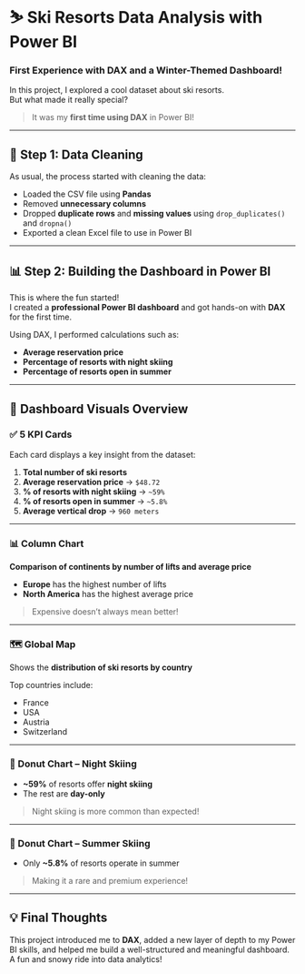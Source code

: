 # ⛷ Ski Resorts Data Analysis with Power BI  
### First Experience with DAX and a Winter-Themed Dashboard!

In this project, I explored a cool dataset about ski resorts.  
But what made it really special?

> It was my **first time using DAX** in Power BI!

---

## 🧹 Step 1: Data Cleaning

As usual, the process started with cleaning the data:

- Loaded the CSV file using **Pandas**
- Removed **unnecessary columns**
- Dropped **duplicate rows** and **missing values** using `drop_duplicates()` and `dropna()`
- Exported a clean Excel file to use in Power BI

---

## 📊 Step 2: Building the Dashboard in Power BI

This is where the fun started!  
I created a **professional Power BI dashboard** and got hands-on with **DAX** for the first time.

Using DAX, I performed calculations such as:

- **Average reservation price**
- **Percentage of resorts with night skiing**
- **Percentage of resorts open in summer**

---

## 🎨 Dashboard Visuals Overview

### ✅ 5 KPI Cards

Each card displays a key insight from the dataset:

1. **Total number of ski resorts**
2. **Average reservation price** → `$48.72`
3. **% of resorts with night skiing** → `~59%`
4. **% of resorts open in summer** → `~5.8%`
5. **Average vertical drop** → `960 meters`

---

### 📊 Column Chart  
**Comparison of continents by number of lifts and average price**

- **Europe** has the highest number of lifts
- **North America** has the highest average price

> Expensive doesn’t always mean better!

---

### 🗺️ Global Map  
Shows the **distribution of ski resorts by country**

Top countries include:

- France  
- USA  
- Austria  
- Switzerland

---

### 🍩 Donut Chart – Night Skiing

- **~59%** of resorts offer **night skiing**
- The rest are **day-only**

> Night skiing is more common than expected!

---

### 🍩 Donut Chart – Summer Skiing

- Only **~5.8%** of resorts operate in summer

> Making it a rare and premium experience!

---

## 💡 Final Thoughts

This project introduced me to **DAX**, added a new layer of depth to my Power BI skills, and helped me build a well-structured and meaningful dashboard.  
A fun and snowy ride into data analytics!
